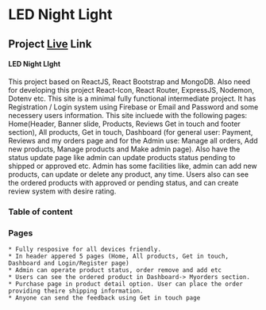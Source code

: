 # LED Night Light

## Project [Live](https://led-night-light.firebaseapp.com/) Link

#### LED Night LIght 
This project based on ReactJS, React Bootstrap and MongoDB. Also need for developing this project React-Icon, React Router, ExpressJS, Nodemon, Dotenv etc. This site is a minimal fully functional intermediate project. It has Registration / Login system using Firebase or Email and Password and some necessery users information. 
This site incluede with the following pages: Home(Header, Banner slide, Products, Reviews Get in touch and footer section), All products, Get in touch, Dashboard (for general user: Payment, Reviews and my orders page and for the Admin use: Manage all orders, Add new products, Manage products and Make admin page). Also have the status update page like admin can update products status pending to shipped or approved etc. 
Admin has some facilities like, admin can add new products, can update or delete any product, any time. Users also can see the ordered products with approved or pending status, and can create review system with desire rating. 

### Table of content
### Pages
    * Fully resposive for all devices friendly. 
    * In header appered 5 pages (Home, All products, Get in touch, Dashboard and Login/Register page)
    * Admin can operate product status, order remove and add etc
    * Users can see the ordered product in Dashboard-> Myorders section. 
    * Purchase page in product detail option. User can place the order providing theire shipping information. 
    * Anyone can send the feedback using Get in touch page 
